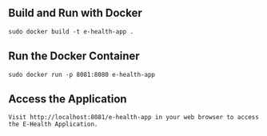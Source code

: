 ## Build and Run with Docker

    sudo docker build -t e-health-app .

## Run the Docker Container

    sudo docker run -p 8081:8080 e-health-app

## Access the Application

    Visit http://localhost:8081/e-health-app in your web browser to access the E-Health Application.
